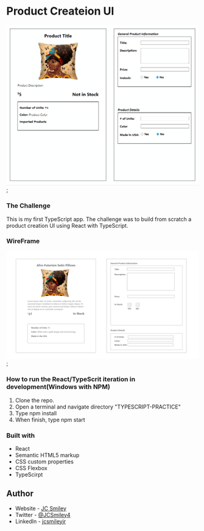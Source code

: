 # Product Createion UI

![GIF of in use](/src/assets/product-createion-2.gif);

### The Challenge
This is my first TypeScript app. The challenge was to build from scratch a product creation UI using React with TypeScript. 

### WireFrame
![Wireframe of app's design](/src/assets/product-ui-v1-with-styles.png);

### How to run the React/TypeScrit iteration in development(Windows with NPM)
1. Clone the repo.
2. Open a terminal and navigate directory "TYPESCRIPT-PRACTICE"
3. Type npm install
4. When finish, type npm start


### Built with
- React
- Semantic HTML5 markup
- CSS custom properties
- CSS Flexbox
- TypeScirpt

## Author
- Website - [JC Smiley](https://www.jcsmileyjr.com)
- Twitter - [@JCSmiley4](https://twitter.com/JCSmiley4)
- LinkedIn - [jcsmileyjr](https://www.linkedin.com/in/jcsmileyjr/)